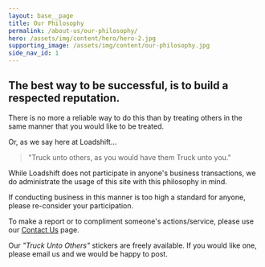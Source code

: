```yaml
---
layout: base__page
title: Our Philosophy
permalink: /about-us/our-philosophy/
hero: /assets/img/content/hero/hero-2.jpg
supporting_image: /assets/img/content/our-philosophy.jpg
side_nav_id: 1
---
```


## The best way to be successful, is to build a respected reputation.

There is no more a reliable way to do this than by treating others in the same manner that you would like to be treated.

Or, as we say here at Loadshift...

<blockquote class="blockquote">
  <p>"Truck unto others,
as you would have them
Truck unto you."</p>
</blockquote>

While Loadshift does not participate in anyone's business transactions, we do administrate the usage of this site with this philosophy in mind.

If conducting business in this manner is too high a standard for anyone, please re-consider your participation.

To make a report or to compliment someone's actions/service, please use our [Contact Us](/contact-us/) page.

Our _"Truck Unto Others"_ stickers are freely available. If you would like one, please email us and we would be happy to post.